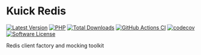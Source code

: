 # Kuick Redis
[![Latest Version](https://img.shields.io/github/release/milejko/kuick-redis.svg?cacheSeconds=3600)](https://github.com/milejko/kuick-redis/releases)
[![PHP](https://img.shields.io/badge/PHP-8.2%20|%208.3%20|%208.4-blue?logo=php&cacheSeconds=3600)](https://www.php.net)
[![Total Downloads](https://img.shields.io/packagist/dt/kuick/redis.svg?cacheSeconds=3600)](https://packagist.org/packages/kuick/redis)
[![GitHub Actions CI](https://github.com/milejko/kuick-redis/actions/workflows/ci.yml/badge.svg)](https://github.com/milejko/kuick-redis/actions/workflows/ci.yml)
[![codecov](https://codecov.io/gh/milejko/kuick-redis/graph/badge.svg?token=80QEBDHGPH)](https://codecov.io/gh/milejko/kuick-redis)
[![Software License](https://img.shields.io/badge/license-MIT-brightgreen.svg?cacheSeconds=14400)](LICENSE)

Redis client factory and mocking toolkit
